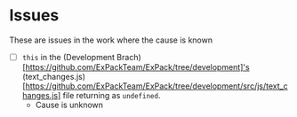 # Issues
These are issues in the work where the cause is known
- [ ] `this` in the (Development Brach)[https://github.com/ExPackTeam/ExPack/tree/development]'s (text_changes.js)[https://github.com/ExPackTeam/ExPack/tree/development/src/js/text_changes.js] file returning as `undefined`.
  - Cause is unknown

